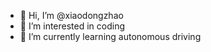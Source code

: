 - 👋 Hi, I’m @xiaodongzhao
- 👀 I’m interested in coding
- 🌱 I’m currently learning autonomous driving

<!---
xiaodongzhao/xiaodongzhao is a ✨ special ✨ repository because its `README.md` (this file) appears on your GitHub profile.
You can click the Preview link to take a look at your changes.
--->
